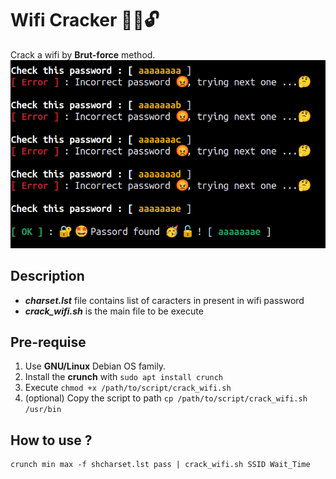 # Wifi Cracker 📡📶🔓

Crack a wifi by <b>Brut-force</b> method.
<img src="result.png" alt="output">

## Description
<ul>
    <li> <em><b>charset.lst</b></em> file contains list of caracters in present in wifi password
    <li> <em><b>crack_wifi.sh</b></em> is the main file to be execute
</ul>

## Pre-requise
1.  Use <b>GNU/Linux</b> Debian OS family.
2.  Install the <b>crunch</b> with `sudo apt install crunch`
3.  Execute `chmod +x /path/to/script/crack_wifi.sh`
4.  (optional) Copy the script to path `cp /path/to/script/crack_wifi.sh /usr/bin`

## How to use ?

```
crunch min max -f shcharset.lst pass | crack_wifi.sh SSID Wait_Time 
```
